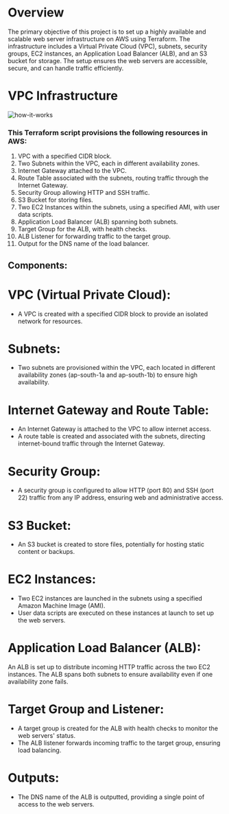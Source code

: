 # Overview

The primary objective of this project is to set up a highly available and scalable web server infrastructure on AWS using Terraform. The infrastructure includes a Virtual Private Cloud (VPC), subnets, security groups, EC2 instances, an Application Load Balancer (ALB), and an S3 bucket for storage. The setup ensures the web servers are accessible, secure, and can handle traffic efficiently.


# VPC Infrastructure

![how-it-works](https://github.com/user-attachments/assets/59602158-0baf-4ccb-a401-3342ab73ddaa)


### This Terraform script provisions the following resources in AWS:

1. VPC with a specified CIDR block.
2. Two Subnets within the VPC, each in different availability zones.
3. Internet Gateway attached to the VPC.
4. Route Table associated with the subnets, routing traffic through the Internet Gateway.
5. Security Group allowing HTTP and SSH traffic.
6. S3 Bucket for storing files.
7. Two EC2 Instances within the subnets, using a specified AMI, with user data scripts.
8. Application Load Balancer (ALB) spanning both subnets.
9. Target Group for the ALB, with health checks.
10. ALB Listener for forwarding traffic to the target group.
11. Output for the DNS name of the load balancer.

## Components:

# VPC (Virtual Private Cloud):

* A VPC is created with a specified CIDR block to provide an isolated network for resources.

# Subnets:

* Two subnets are provisioned within the VPC, each located in different availability zones (ap-south-1a and ap-south-1b) to ensure high availability.

# Internet Gateway and Route Table:

* An Internet Gateway is attached to the VPC to allow internet access.
* A route table is created and associated with the subnets, directing internet-bound traffic through the Internet Gateway.

# Security Group:

* A security group is configured to allow HTTP (port 80) and SSH (port 22) traffic from any IP address, ensuring web and administrative access.

# S3 Bucket:

* An S3 bucket is created to store files, potentially for hosting static content or backups.

# EC2 Instances:

* Two EC2 instances are launched in the subnets using a specified Amazon Machine Image (AMI).
* User data scripts are executed on these instances at launch to set up the web servers.

# Application Load Balancer (ALB):

An ALB is set up to distribute incoming HTTP traffic across the two EC2 instances.
The ALB spans both subnets to ensure availability even if one availability zone fails.

# Target Group and Listener:

* A target group is created for the ALB with health checks to monitor the web servers' status.
* The ALB listener forwards incoming traffic to the target group, ensuring load balancing.

# Outputs:

* The DNS name of the ALB is outputted, providing a single point of access to the web servers.